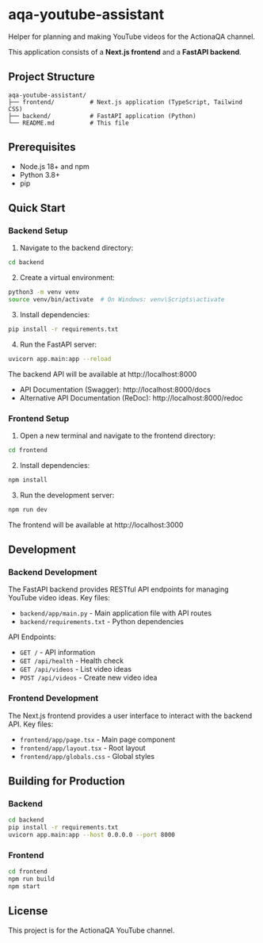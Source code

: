# aqa-youtube-assistant

Helper for planning and making YouTube videos for the ActionaQA channel.

This application consists of a **Next.js frontend** and a **FastAPI backend**.

## Project Structure

```
aqa-youtube-assistant/
├── frontend/          # Next.js application (TypeScript, Tailwind CSS)
├── backend/           # FastAPI application (Python)
└── README.md          # This file
```

## Prerequisites

- Node.js 18+ and npm
- Python 3.8+
- pip

## Quick Start

### Backend Setup

1. Navigate to the backend directory:
```bash
cd backend
```

2. Create a virtual environment:
```bash
python3 -m venv venv
source venv/bin/activate  # On Windows: venv\Scripts\activate
```

3. Install dependencies:
```bash
pip install -r requirements.txt
```

4. Run the FastAPI server:
```bash
uvicorn app.main:app --reload
```

The backend API will be available at http://localhost:8000

- API Documentation (Swagger): http://localhost:8000/docs
- Alternative API Documentation (ReDoc): http://localhost:8000/redoc

### Frontend Setup

1. Open a new terminal and navigate to the frontend directory:
```bash
cd frontend
```

2. Install dependencies:
```bash
npm install
```

3. Run the development server:
```bash
npm run dev
```

The frontend will be available at http://localhost:3000

## Development

### Backend Development

The FastAPI backend provides RESTful API endpoints for managing YouTube video ideas. Key files:

- `backend/app/main.py` - Main application file with API routes
- `backend/requirements.txt` - Python dependencies

API Endpoints:
- `GET /` - API information
- `GET /api/health` - Health check
- `GET /api/videos` - List video ideas
- `POST /api/videos` - Create new video idea

### Frontend Development

The Next.js frontend provides a user interface to interact with the backend API. Key files:

- `frontend/app/page.tsx` - Main page component
- `frontend/app/layout.tsx` - Root layout
- `frontend/app/globals.css` - Global styles

## Building for Production

### Backend
```bash
cd backend
pip install -r requirements.txt
uvicorn app.main:app --host 0.0.0.0 --port 8000
```

### Frontend
```bash
cd frontend
npm run build
npm start
```

## License

This project is for the ActionaQA YouTube channel.

